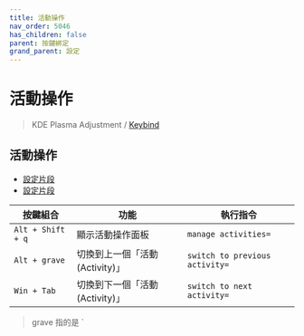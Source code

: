 ```yaml
---
title: 活動操作
nav_order: 5046
has_children: false
parent: 按鍵綁定
grand_parent: 設定
---
```



# 活動操作

> KDE Plasma Adjustment / [Keybind](https://github.com/samwhelp/note-about-manjaro-kde-plasma/tree/gh-pages/_demo/prototype/de/kde-plasma/part/keybind/kde-plasma-keybind-main)


## 活動操作

* [設定片段](https://github.com/samwhelp/manjaro-kde-plasma-adjustment/blob/main/prototype/main/kde-config/locale/en_us/Breeze-Dark/asset/overlay/etc/skel/.config/kglobalshortcutsrc#L276)
* [設定片段](https://github.com/samwhelp/manjaro-kde-plasma-adjustment/blob/main/prototype/main/kde-config/locale/en_us/Breeze-Dark/asset/overlay/etc/skel/.config/kglobalshortcutsrc#L284-L285)

| 按鍵組合          | 功能           | 執行指令              |
| ----------------- | -------------- | ---------------------------- |
| `Alt + Shift + q` | 顯示活動操作面板 | `manage activities=` |
| `Alt + grave` | 切換到上一個「活動(Activity)」 | `switch to previous activity=` |
| `Win + Tab` | 切換到下一個「活動(Activity)」 | `switch to next activity=`  |


> grave 指的是 `
